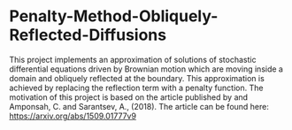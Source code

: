 # Penalty-Method-Obliquely-Reflected-Diffusions

This project implements an approximation of solutions of stochastic differential equations
driven by Brownian motion which are moving inside a domain and obliquely reflected at the boundary. This approximation is achieved by replacing the reflection term with a penalty function.  The motivation of this project is based on the article published by  and Amponsah, C. and  Sarantsev, A., (2018).  The article can be found here: https://arxiv.org/abs/1509.01777v9
